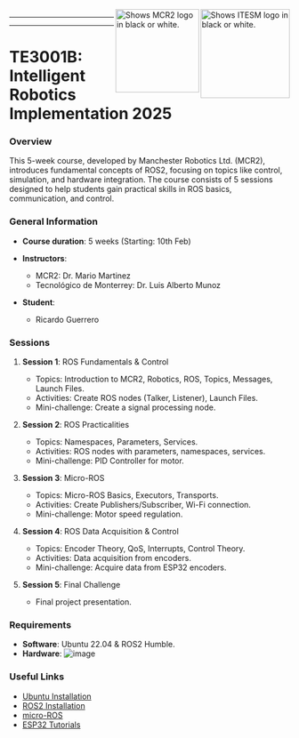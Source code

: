 <picture>
  <source media="(prefers-color-scheme: dark)" srcset="https://github.com/ManchesterRoboticsLtd/MR3001B_Design_and_Development_of_Robots_I/blob/main/Misc/Logos/Logotipo%20Vertical%20Bco_Transparente.png">
  <source media="(prefers-color-scheme: light)" srcset="https://github.com/ManchesterRoboticsLtd/MR3001B_Design_and_Development_of_Robots_I/blob/main/Misc/Logos/Logotipo%20Vertical%20Azul%20transparente.png">
  <img alt="Shows ITESM logo in black or white." width="160" align="right">
</picture>

<picture>
  <source media="(prefers-color-scheme: dark)" srcset="https://github.com/ManchesterRoboticsLtd/MR3001B_Design_and_Development_of_Robots_I/blob/main/Misc/Logos/MCR2_Logo_White.png">
  <source media="(prefers-color-scheme: light)" srcset="https://github.com/ManchesterRoboticsLtd/MR3001B_Design_and_Development_of_Robots_I/blob/main/Misc/Logos/MCR2_Logo_Black.png">
  <img alt="Shows MCR2 logo in black or white." width="150" align="right">
</picture>

---

---

# TE3001B: Intelligent Robotics Implementation 2025

### Overview

This 5-week course, developed by Manchester Robotics Ltd. (MCR2), introduces fundamental concepts of ROS2, focusing on topics like control, simulation, and hardware integration. The course consists of 5 sessions designed to help students gain practical skills in ROS basics, communication, and control.

### General Information

- **Course duration**: 5 weeks (Starting: 10th Feb)
- **Instructors**:

  - MCR2: Dr. Mario Martinez
  - Tecnológico de Monterrey: Dr. Luis Alberto Munoz

- **Student**:
  - Ricardo Guerrero

### Sessions

1. **Session 1**: ROS Fundamentals & Control

   - Topics: Introduction to MCR2, Robotics, ROS, Topics, Messages, Launch Files.
   - Activities: Create ROS nodes (Talker, Listener), Launch Files.
   - Mini-challenge: Create a signal processing node.

2. **Session 2**: ROS Practicalities

   - Topics: Namespaces, Parameters, Services.
   - Activities: ROS nodes with parameters, namespaces, services.
   - Mini-challenge: PID Controller for motor.

3. **Session 3**: Micro-ROS

   - Topics: Micro-ROS Basics, Executors, Transports.
   - Activities: Create Publishers/Subscriber, Wi-Fi connection.
   - Mini-challenge: Motor speed regulation.

4. **Session 4**: ROS Data Acquisition & Control

   - Topics: Encoder Theory, QoS, Interrupts, Control Theory.
   - Activities: Data acquisition from encoders.
   - Mini-challenge: Acquire data from ESP32 encoders.

5. **Session 5**: Final Challenge
   - Final project presentation.

### Requirements

- **Software**: Ubuntu 22.04 & ROS2 Humble.
- **Hardware**:
  ![image](https://github.com/user-attachments/assets/12766789-6044-4b48-bdf6-49275491b61c)

### Useful Links

- [Ubuntu Installation](https://ubuntu.com/tutorials/install-ubuntu-desktop#1-overview)
- [ROS2 Installation](https://docs.ros.org/en/humble/Installation/Ubuntu-Install-Debians.html)
- [micro-ROS](https://micro.ros.org/)
- [ESP32 Tutorials](https://randomnerdtutorials.com/projects-esp32/)
